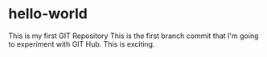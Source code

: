 # hello-world
This is my first GIT Repository
This is the first branch commit that I'm going to experiment with GIT Hub. This is exciting.
